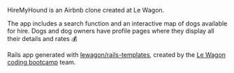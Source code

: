 HireMyHound is an Airbnb clone created at Le Wagon.

The app includes a search function and an interactive map of dogs available for hire. Dogs and dog owners have profile pages where they display all their details and rates 💰

Rails app generated with [lewagon/rails-templates](https://github.com/lewagon/rails-templates), created by the [Le Wagon coding bootcamp](https://www.lewagon.com) team.
